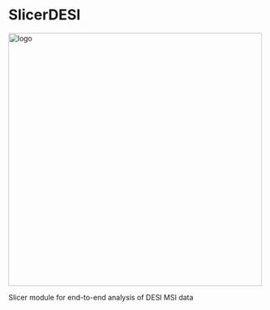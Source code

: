 # SlicerDESI
<img src="https://github.com/jamzad/SlicerDESI/blob/main/SlicerDESI.png" alt="logo" width="500"/>

Slicer module for end-to-end analysis of DESI MSI data
